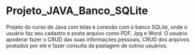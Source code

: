 # Projeto_JAVA_Banco_SQLite
Projeto do curso de Java com telas e conexão com o banco SQLite, onde o usuário faz seu cadastro e posta arquivo como PDF, Jpg e Word. 
O usuário apoderar fazer o CRUD das suas informações pessoais, CRUD dos arquivos postados por ele e fazer consulta da pastagem de outros usuários.
